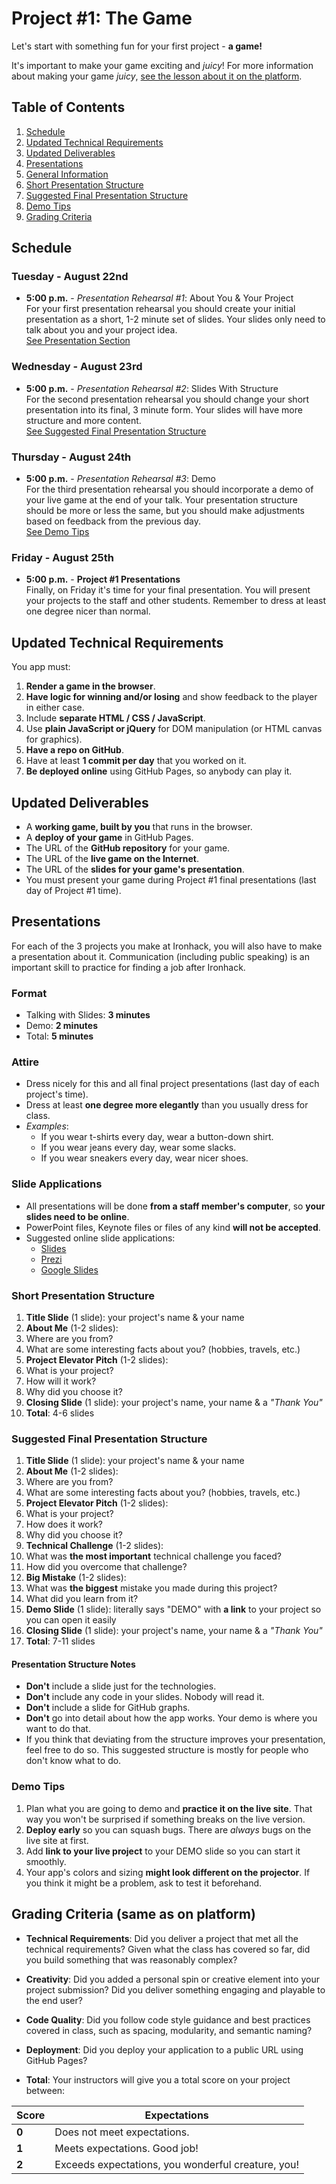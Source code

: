 Project #1: The Game
====================

Let's start with something fun for your first project - **a game!**

It's important to make your game exciting and _juicy_!
For more information about making your game _juicy_,
[see the lesson about it on the platform](http://learn.ironhack.com/#/learning_unit/808).


Table of Contents
-----------------
1. [Schedule](#schedule)
2. [Updated Technical Requirements](#updated-technical-requirements)
3. [Updated Deliverables](#updated-deliverables)
4. [Presentations](#presentations)
  1. [General Information](#presentations)
  2. [Short Presentation Structure](#short-presentation-structure)
  3. [Suggested Final Presentation Structure](#suggested-final-presentation-structure)
  4. [Demo Tips](#demo-tips)
5. [Grading Criteria](#grading-criteria-same-as-on-platform)


Schedule
--------

### Tuesday - August 22nd ###
- **5:00 p.m.** - _Presentation Rehearsal #1_: About You & Your Project <br>
  For your first presentation rehearsal
  you should create your initial presentation
  as a short, 1-2 minute set of slides.
  Your slides only need to talk about you and your project idea. <br>
  [See Presentation Section](#presentations)

### Wednesday - August 23rd ###
- **5:00 p.m.** - _Presentation Rehearsal #2_: Slides With Structure <br>
  For the second presentation rehearsal
  you should change your short presentation into its final, 3 minute form.
  Your slides will have more structure and more content. <br>
  [See Suggested Final Presentation Structure](#suggested-final-presentation-structure)

### Thursday - August 24th ###
- **5:00 p.m.** - _Presentation Rehearsal #3_: Demo <br>
  For the third presentation rehearsal
  you should incorporate a demo of your live game at the end of your talk.
  Your presentation structure should be more or less the same,
  but you should make adjustments based on feedback from the previous day. <br>
  [See Demo Tips](#demo-tips)

### Friday - August 25th ###
- **5:00 p.m.** - **Project #1 Presentations** <br>
  Finally, on Friday it's time for your final presentation.
  You will present your projects to the staff and other students.
  Remember to dress at least one degree nicer than normal.


Updated Technical Requirements
-------------------------------

You app must:

1. **Render a game in the browser**.
2. **Have logic for winning and/or losing**
   and show feedback to the player in either case.
3. Include **separate HTML / CSS / JavaScript**.
4. Use **plain JavaScript or jQuery** for DOM manipulation
   (or HTML canvas for graphics).
5. **Have a repo on GitHub**.
6. Have at least **1 commit per day** that you worked on it.
7. **Be deployed online** using GitHub Pages, so anybody can play it.


Updated Deliverables
--------------------

- A **working game, built by you** that runs in the browser.
- A **deploy of your game** in GitHub Pages.
- The URL of the **GitHub repository** for your game.
- The URL of the **live game on the Internet**.
- The URL of the **slides for your game's presentation**.
- You must present your game during Project #1 final presentations
  (last day of Project #1 time).


Presentations
-------------

For each of the 3 projects you make at Ironhack,
you will also have to make a presentation about it.
Communication (including public speaking) is an important skill to practice
for finding a job after Ironhack.

### Format ###
- Talking with Slides: **3 minutes**
- Demo: **2 minutes**
- Total: **5 minutes**

### Attire ###
- Dress nicely for this and all final project presentations
  (last day of each project's time).
- Dress at least **one degree more elegantly** than you usually dress for class.
- _Examples_:
  * If you wear t-shirts every day, wear a button-down shirt.
  * If you wear jeans every day, wear some slacks.
  * If you wear sneakers every day, wear nicer shoes.

### Slide Applications ###
- All presentations will be done **from a staff member's computer**,
  so **your slides need to be online**.
- PowerPoint files, Keynote files or files of any kind **will not be accepted**.
- Suggested online slide applications:
  * [Slides](https://slides.com/)
  * [Prezi](https://prezi.com/)
  * [Google Slides](https://www.google.com/slides/about/)


### Short Presentation Structure ###

1. **Title Slide** (1 slide): your project's name & your name
2. **About Me** (1-2 slides):
  1. Where are you from?
  2. What are some interesting facts about you? (hobbies, travels, etc.)
3. **Project Elevator Pitch** (1-2 slides):
  1. What is your project?
  2. How will it work?
  3. Why did you choose it?
4. **Closing Slide** (1 slide): your project's name, your name & a _"Thank You"_
5. **Total**: 4-6 slides


### Suggested Final Presentation Structure ###

1. **Title Slide** (1 slide): your project's name & your name
2. **About Me** (1-2 slides):
  1. Where are you from?
  2. What are some interesting facts about you? (hobbies, travels, etc.)
3. **Project Elevator Pitch** (1-2 slides):
  1. What is your project?
  2. How does it work?
  3. Why did you choose it?
4. **Technical Challenge** (1-2 slides):
  1. What was **the most important** technical challenge you faced?
  2. How did you overcome that challenge?
5. **Big Mistake** (1-2 slides):
  1. What was **the biggest** mistake you made during this project?
  2. What did you learn from it?
6. **Demo Slide** (1 slide): literally says "DEMO"
   with **a link** to your project so you can open it easily
7. **Closing Slide** (1 slide): your project's name, your name & a _"Thank You"_
8. **Total**: 7-11 slides

#### Presentation Structure Notes ####
- **Don't** include a slide just for the technologies.
- **Don't** include any code in your slides. Nobody will read it.
- **Don't** include a slide for GitHub graphs.
- **Don't** go into detail about how the app works.
  Your demo is where you want to do that.
- If you think that deviating from the structure improves your presentation,
  feel free to do so.
  This suggested structure is mostly for people who don't know what to do.


### Demo Tips ###

1. Plan what you are going to demo and **practice it on the live site**.
   That way you won't be surprised if something breaks on the live version.
2. **Deploy early** so you can squash bugs.
   There are _always_ bugs on the live site at first.
2. Add **link to your live project** to your DEMO slide
   so you can start it smoothly.
3. Your app's colors and sizing **might look different on the projector**.
   If you think it might be a problem, ask to test it beforehand.


Grading Criteria (same as on platform)
--------------------------------------
- **Technical Requirements**: Did you deliver a project that met all the technical requirements? Given what the class has covered so far, did you build something that was reasonably complex?

- **Creativity**: Did you added a personal spin or creative element into your project submission? Did you deliver something engaging and playable to the end user?

- **Code Quality**: Did you follow code style guidance and best practices covered in class, such as spacing, modularity, and semantic naming?

- **Deployment**: Did you deploy your application to a public URL using GitHub Pages?

- **Total**: Your instructors will give you a total score on your project between:

Score | Expectations
----- | ------------
**0** | Does not meet expectations.
**1** | Meets expectations. Good job!
**2** | Exceeds expectations, you wonderful creature, you!
